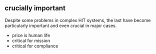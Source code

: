 ## crucially important
Despite some problems in complex HIT systems, the last have become particularly important and even crucial in major cases.
-  price is human life
- critical for mission
- critical for compliance